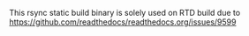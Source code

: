 This rsync static build binary is solely used on RTD build due to
https://github.com/readthedocs/readthedocs.org/issues/9599
